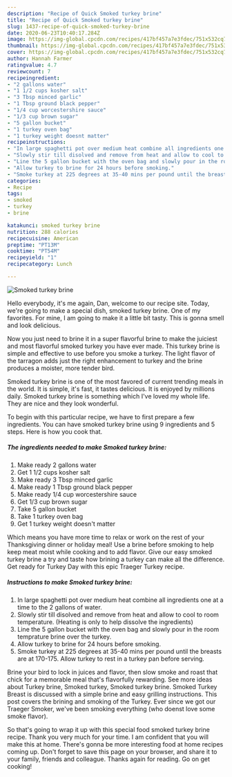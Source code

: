```yaml
---
description: "Recipe of Quick Smoked turkey brine"
title: "Recipe of Quick Smoked turkey brine"
slug: 1437-recipe-of-quick-smoked-turkey-brine
date: 2020-06-23T10:40:17.284Z
image: https://img-global.cpcdn.com/recipes/417bf457a7e3fdec/751x532cq70/smoked-turkey-brine-recipe-main-photo.jpg
thumbnail: https://img-global.cpcdn.com/recipes/417bf457a7e3fdec/751x532cq70/smoked-turkey-brine-recipe-main-photo.jpg
cover: https://img-global.cpcdn.com/recipes/417bf457a7e3fdec/751x532cq70/smoked-turkey-brine-recipe-main-photo.jpg
author: Hannah Farmer
ratingvalue: 4.7
reviewcount: 7
recipeingredient:
- "2 gallons water"
- "1 1/2 cups kosher salt"
- "3 Tbsp minced garlic"
- "1 Tbsp ground black pepper"
- "1/4 cup worcestershire sauce"
- "1/3 cup brown sugar"
- "5 gallon bucket"
- "1 turkey oven bag"
- "1 turkey weight doesnt matter"
recipeinstructions:
- "In large spaghetti pot over medium heat combine all ingredients one at a time to the 2 gallons of water."
- "Slowly stir till disolved and remove from heat and allow to cool to room temperature. (Heating is only to help dissolve the ingredients)"
- "Line the 5 gallon bucket with the oven bag and slowly pour in the room temprature brine over the turkey."
- "Allow turkey to brine for 24 hours before smoking."
- "Smoke turkey at 225 degrees at 35-40 mins per pound until the breasts are at 170-175. Allow turkey to rest in a turkey pan before serving."
categories:
- Recipe
tags:
- smoked
- turkey
- brine

katakunci: smoked turkey brine 
nutrition: 288 calories
recipecuisine: American
preptime: "PT13M"
cooktime: "PT54M"
recipeyield: "1"
recipecategory: Lunch

---
```



![Smoked turkey brine](https://img-global.cpcdn.com/recipes/417bf457a7e3fdec/751x532cq70/smoked-turkey-brine-recipe-main-photo.jpg)

Hello everybody, it's me again, Dan, welcome to our recipe site. Today, we're going to make a special dish, smoked turkey brine. One of my favorites. For mine, I am going to make it a little bit tasty. This is gonna smell and look delicious.

Now you just need to brine it in a super flavorful brine to make the juiciest and most flavorful smoked turkey you have ever made. This turkey brine is simple and effective to use before you smoke a turkey. The light flavor of the tarragon adds just the right enhancement to turkey and the brine produces a moister, more tender bird.

Smoked turkey brine is one of the most favored of current trending meals in the world. It is simple, it's fast, it tastes delicious. It is enjoyed by millions daily. Smoked turkey brine is something which I've loved my whole life. They are nice and they look wonderful.


To begin with this particular recipe, we have to first prepare a few ingredients. You can have smoked turkey brine using 9 ingredients and 5 steps. Here is how you cook that.

<!--inarticleads1-->

##### The ingredients needed to make Smoked turkey brine:

1. Make ready 2 gallons water
1. Get 1 1/2 cups kosher salt
1. Make ready 3 Tbsp minced garlic
1. Make ready 1 Tbsp ground black pepper
1. Make ready 1/4 cup worcestershire sauce
1. Get 1/3 cup brown sugar
1. Take 5 gallon bucket
1. Take 1 turkey oven bag
1. Get 1 turkey weight doesn&#39;t matter


Which means you have more time to relax or work on the rest of your Thanksgiving dinner or holiday meal! Use a brine before smoking to help keep meat moist while cooking and to add flavor. Give our easy smoked turkey brine a try and taste how brining a turkey can make all the difference. Get ready for Turkey Day with this epic Traeger Turkey recipe. 

<!--inarticleads2-->

##### Instructions to make Smoked turkey brine:

1. In large spaghetti pot over medium heat combine all ingredients one at a time to the 2 gallons of water.
1. Slowly stir till disolved and remove from heat and allow to cool to room temperature. (Heating is only to help dissolve the ingredients)
1. Line the 5 gallon bucket with the oven bag and slowly pour in the room temprature brine over the turkey.
1. Allow turkey to brine for 24 hours before smoking.
1. Smoke turkey at 225 degrees at 35-40 mins per pound until the breasts are at 170-175. Allow turkey to rest in a turkey pan before serving.


Brine your bird to lock in juices and flavor, then slow smoke and roast that chick for a memorable meal that&#39;s flavorfully rewarding. See more ideas about Turkey brine, Smoked turkey, Smoked turkey brine. Smoked Turkey Breast is discussed with a simple brine and easy grilling instructions. This post covers the brining and smoking of the Turkey. Ever since we got our Traeger Smoker, we&#39;ve been smoking everything (who doenst love some smoke flavor). 

So that's going to wrap it up with this special food smoked turkey brine recipe. Thank you very much for your time. I am confident that you will make this at home. There's gonna be more interesting food at home recipes coming up. Don't forget to save this page on your browser, and share it to your family, friends and colleague. Thanks again for reading. Go on get cooking!
